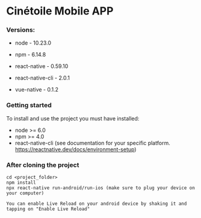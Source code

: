 # Cinétoile Mobile APP

### Versions:

* node - 10.23.0

* npm - 6.14.8

* react-native - 0.59.10

* react-native-cli - 2.0.1

* vue-native - 0.1.2


### Getting started

To install and use the project you must have installed:

* node >= 6.0
* npm >= 4.0
* react-native-cli (see documentation for your specific platform. https://reactnative.dev/docs/environment-setup)


### After cloning the project

    cd <project_folder>
    npm install
    npx react-native run-android/run-ios (make sure to plug your device on your computer)

    You can enable Live Reload on your android device by shaking it and tapping on "Enable Live Reload"

    
